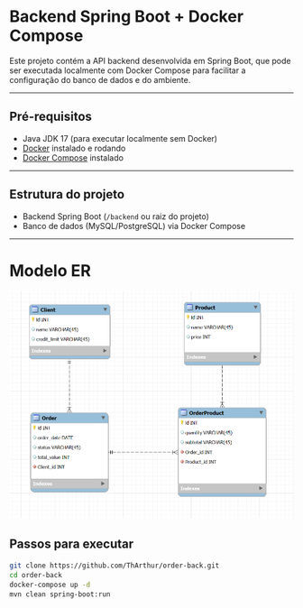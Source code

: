 # Backend Spring Boot + Docker Compose

Este projeto contém a API backend desenvolvida em Spring Boot, que pode ser executada localmente com Docker Compose para facilitar a configuração do banco de dados e do ambiente.

---

## Pré-requisitos

- Java JDK 17 (para executar localmente sem Docker)
- [Docker](https://docs.docker.com/get-docker/) instalado e rodando
- [Docker Compose](https://docs.docker.com/compose/install/) instalado

---

## Estrutura do projeto

- Backend Spring Boot (`/backend` ou raiz do projeto)
- Banco de dados (MySQL/PostgreSQL) via Docker Compose

---

# Modelo ER
![Texto alternativo](./modelo.png)

## Passos para executar

```bash
git clone https://github.com/ThArthur/order-back.git
cd order-back
docker-compose up -d
mvn clean spring-boot:run
